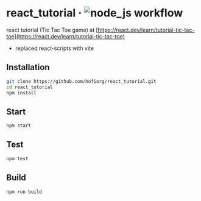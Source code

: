 # react_tutorial &middot; ![node_js workflow](https://github.com/hofiorg/react_tutorial/actions/workflows/node.js.yml/badge.svg)

react tutorial (Tic Tac Toe game) at [https://react.dev/learn/tutorial-tic-tac-toe](https://react.dev/learn/tutorial-tic-tac-toe)

- replaced react-scripts with vite

## Installation

```sh
git clone https://github.com/hofiorg/react_tutorial.git
cd react_tutorial
npm install
```

## Start

```sh
npm start
```

## Test

```sh
npm test
```

## Build

```sh
npm run build
```
